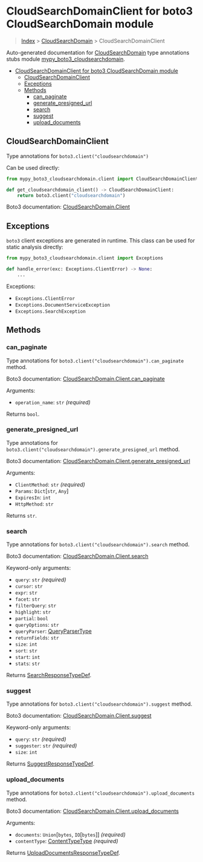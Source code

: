 # CloudSearchDomainClient for boto3 CloudSearchDomain module

> [Index](..) > [CloudSearchDomain](.) > CloudSearchDomainClient

Auto-generated documentation for
[CloudSearchDomain](https://boto3.amazonaws.com/v1/documentation/api/latest/reference/services/cloudsearchdomain.html#CloudSearchDomain)
type annotations stubs module
[mypy_boto3_cloudsearchdomain](https://pypi.org/project/mypy-boto3-cloudsearchdomain/).

- [CloudSearchDomainClient for boto3 CloudSearchDomain module](#cloudsearchdomainclient-for-boto3-cloudsearchdomain-module)
  - [CloudSearchDomainClient](#cloudsearchdomainclient)
  - [Exceptions](#exceptions)
  - [Methods](#methods)
    - [can_paginate](#can_paginate)
    - [generate_presigned_url](#generate_presigned_url)
    - [search](#search)
    - [suggest](#suggest)
    - [upload_documents](#upload_documents)

## CloudSearchDomainClient

Type annotations for `boto3.client("cloudsearchdomain")`

Can be used directly:

```python
from mypy_boto3_cloudsearchdomain.client import CloudSearchDomainClient

def get_cloudsearchdomain_client() -> CloudSearchDomainClient:
    return boto3.client("cloudsearchdomain")
```

Boto3 documentation:
[CloudSearchDomain.Client](https://boto3.amazonaws.com/v1/documentation/api/latest/reference/services/cloudsearchdomain.html#CloudSearchDomain.Client)

## Exceptions

`boto3` client exceptions are generated in runtime. This class can be used for
static analysis directly:

```python
from mypy_boto3_cloudsearchdomain.client import Exceptions

def handle_error(exc: Exceptions.ClientError) -> None:
    ...
```

Exceptions:

- `Exceptions.ClientError`
- `Exceptions.DocumentServiceException`
- `Exceptions.SearchException`

## Methods

### can_paginate

Type annotations for `boto3.client("cloudsearchdomain").can_paginate` method.

Boto3 documentation:
[CloudSearchDomain.Client.can_paginate](https://boto3.amazonaws.com/v1/documentation/api/latest/reference/services/cloudsearchdomain.html#CloudSearchDomain.Client.can_paginate)

Arguments:

- `operation_name`: `str` *(required)*

Returns `bool`.

### generate_presigned_url

Type annotations for `boto3.client("cloudsearchdomain").generate_presigned_url`
method.

Boto3 documentation:
[CloudSearchDomain.Client.generate_presigned_url](https://boto3.amazonaws.com/v1/documentation/api/latest/reference/services/cloudsearchdomain.html#CloudSearchDomain.Client.generate_presigned_url)

Arguments:

- `ClientMethod`: `str` *(required)*
- `Params`: `Dict`\[`str`, `Any`\]
- `ExpiresIn`: `int`
- `HttpMethod`: `str`

Returns `str`.

### search

Type annotations for `boto3.client("cloudsearchdomain").search` method.

Boto3 documentation:
[CloudSearchDomain.Client.search](https://boto3.amazonaws.com/v1/documentation/api/latest/reference/services/cloudsearchdomain.html#CloudSearchDomain.Client.search)

Keyword-only arguments:

- `query`: `str` *(required)*
- `cursor`: `str`
- `expr`: `str`
- `facet`: `str`
- `filterQuery`: `str`
- `highlight`: `str`
- `partial`: `bool`
- `queryOptions`: `str`
- `queryParser`: [QueryParserType](./literals.md#queryparsertype)
- `returnFields`: `str`
- `size`: `int`
- `sort`: `str`
- `start`: `int`
- `stats`: `str`

Returns [SearchResponseTypeDef](./type_defs.md#searchresponsetypedef).

### suggest

Type annotations for `boto3.client("cloudsearchdomain").suggest` method.

Boto3 documentation:
[CloudSearchDomain.Client.suggest](https://boto3.amazonaws.com/v1/documentation/api/latest/reference/services/cloudsearchdomain.html#CloudSearchDomain.Client.suggest)

Keyword-only arguments:

- `query`: `str` *(required)*
- `suggester`: `str` *(required)*
- `size`: `int`

Returns [SuggestResponseTypeDef](./type_defs.md#suggestresponsetypedef).

### upload_documents

Type annotations for `boto3.client("cloudsearchdomain").upload_documents`
method.

Boto3 documentation:
[CloudSearchDomain.Client.upload_documents](https://boto3.amazonaws.com/v1/documentation/api/latest/reference/services/cloudsearchdomain.html#CloudSearchDomain.Client.upload_documents)

Arguments:

- `documents`: `Union`\[`bytes`, `IO`\[`bytes`\]\] *(required)*
- `contentType`: [ContentTypeType](./literals.md#contenttypetype) *(required)*

Returns
[UploadDocumentsResponseTypeDef](./type_defs.md#uploaddocumentsresponsetypedef).

